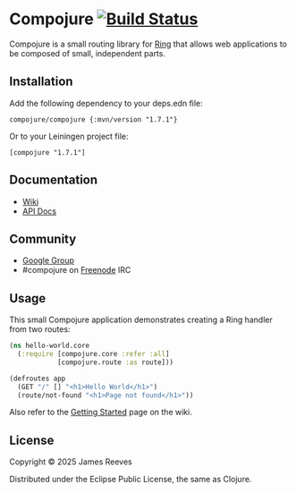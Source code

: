 # Compojure [![Build Status](https://github.com/weavejester/compojure/actions/workflows/test.yml/badge.svg)](https://github.com/weavejester/compojure/actions/workflows/test.yml)

Compojure is a small routing library for [Ring][1] that allows web
applications to be composed of small, independent parts.

## Installation

Add the following dependency to your deps.edn file:

    compojure/compojure {:mvn/version "1.7.1"}

Or to your Leiningen project file:

    [compojure "1.7.1"]

## Documentation

* [Wiki](https://github.com/weavejester/compojure/wiki)
* [API Docs](http://weavejester.github.io/compojure)

## Community

* [Google Group](http://groups.google.com/group/compojure)
* #compojure on [Freenode](http://freenode.net/) IRC

## Usage

This small Compojure application demonstrates creating a Ring handler
from two routes:

```clojure
(ns hello-world.core
  (:require [compojure.core :refer :all]
            [compojure.route :as route]))

(defroutes app
  (GET "/" [] "<h1>Hello World</h1>")
  (route/not-found "<h1>Page not found</h1>"))
```

Also refer to the [Getting Started][2] page on the wiki.

[1]:https://github.com/ring-clojure/ring
[2]:https://github.com/weavejester/compojure/wiki/Getting-Started

## License

Copyright © 2025 James Reeves

Distributed under the Eclipse Public License, the same as Clojure.
